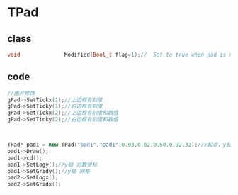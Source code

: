 <!-- TPad.md --- 
;; 
;; Description: 
;; Author: Hongyi Wu(吴鸿毅)
;; Email: wuhongyi@qq.com 
;; Created: 五 12月  5 11:44:41 2014 (+0800)
;; Last-Updated: 五 8月 12 21:50:35 2016 (+0800)
;;           By: Hongyi Wu(吴鸿毅)
;;     Update #: 22
;; URL: http://wuhongyi.github.io -->

# TPad

## class

```cpp
void              Modified(Bool_t flag=1);//  Set to true when pad is modified

```


## code

```cpp
//图片修饰
gPad->SetTickx(1);//上边框有刻度
gPad->SetTicky(1);//右边框有刻度
gPad->SetTickx(2);//上边框有刻度和数值
gPad->SetTicky(2);//右边框有刻度和数值



TPad* pad1 = new TPad("pad1","pad1",0.03,0.62,0.50,0.92,32);//x起点，y起点，x终点，y终点，颜色
pad1->Draw();
pad1->cd();
pad1->SetLogy();//y轴 对数坐标
pad1->SetGridy();//y轴 网格
pad2->SetLogx();
pad2->SetGridx();


```


<!-- TPad.md ends here -->
